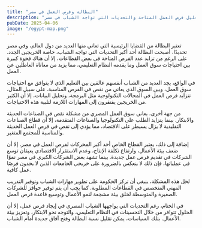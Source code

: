 ```yaml
---
title: "البطالة وفرص العمل في مصر"
description: "تحليل فرص العمل المتاحة والتحديات التي تواجه الشباب في مصر"
pubDate: 2025-04-06
image: "/egypt-map.png"
---
```


تعتبر البطالة من القضايا الرئيسية التي تعاني منها العديد من دول العالم، وفي مصر تحديدًا، أصبحت البطالة أحد أكبر التحديات التي تواجه الشباب، خاصة الخريجين الجدد. على الرغم من تزايد عدد الفرص المتاحة في بعض القطاعات، إلا أن هناك فجوة كبيرة بين احتياجات سوق العمل وما يقدمه النظام التعليمي، مما يزيد من معاناة العاطلين عن العمل.

في الواقع، يجد العديد من الشباب أنفسهم عالقين بين التعليم الذي لا يتوافق مع احتياجات سوق العمل، وبين السوق الذي يعاني من نقص في الفرص المناسبة. على سبيل المثال، تتزايد فرص العمل في المجالات التكنولوجية مثل البرمجة، وتحليل البيانات، إلا أن الكثير من الخريجين يفتقرون إلى المهارات اللازمة لتلبية هذه الاحتياجات.

من جهة أخرى، يعاني سوق العمل المصري من مشكلة نقص في الصناعات الحديثة والابتكار. بينما يتزايد الطلب على التكنولوجيا والصناعات المتقدمة، إلا أن قطاع الصناعات التقليدية لا يزال يسيطر على الاقتصاد، مما يؤدي إلى نقص في فرص العمل الحديثة والمناسبة للمجتمع المتغير.

إضافة إلى ذلك، يعتبر القطاع الخاص أحد أكبر المحركات لفرص العمل في مصر. إلا أن ضعف بيئة الأعمال، وارتفاع تكلفة الإنتاج، وعدم الاستقرار الاقتصادي يعيقان توسع الشركات في تقديم فرص عمل جديدة. بينما تشهد بعض الشركات الكبرى في مصر نموًا في عملياتها، فإن ذلك لا ينعكس بالضرورة على خريجي الجامعات الذين لا يجدون فرصًا عمل كافية.

لحل هذه المشكلة، ينبغي أن تركز الحكومة على تطوير مهارات الشباب وتوفير التدريب المهني المتخصص في القطاعات المطلوبة. كما يجب أن يتم توفير حوافز للشركات الصغيرة والمتوسطة لخلق بيئة مشجعة لنمو الأعمال وتوسيع قاعدة فرص العمل.

في الختام، رغم التحديات التي يواجهها الشباب المصري في إيجاد فرص عمل، إلا أن الحلول تتوافر من خلال التحسينات في النظام التعليمي، والتوجه نحو الابتكار، وتعزيز بيئة الأعمال. بتلك السياسات، يمكن تقليل نسبة البطالة وفتح آفاق جديدة أمام الشباب.
